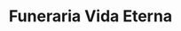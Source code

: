 ---
title: "Funeraria Vida Eterna"
url: /villa-altagracia/funeraria-vida-eterna/
shop: directores de funerarias
---